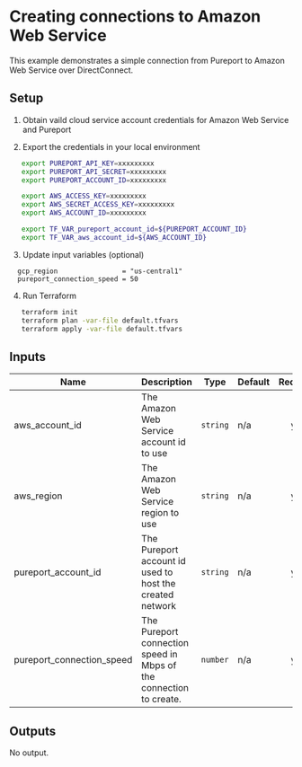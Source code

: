 # Creating connections to Amazon Web Service

This example demonstrates a simple connection from Pureport to Amazon Web
Service over DirectConnect.

## Setup

1. Obtain vaild cloud service account credentials for Amazon Web Service and Pureport

2. Export the credentials in your local environment

```bash
   export PUREPORT_API_KEY=xxxxxxxxx
   export PUREPORT_API_SECRET=xxxxxxxxx
   export PUREPORT_ACCOUNT_ID=xxxxxxxxx

   export AWS_ACCESS_KEY=xxxxxxxxx
   export AWS_SECRET_ACCESS_KEY=xxxxxxxxx
   export AWS_ACCOUNT_ID=xxxxxxxxx

   export TF_VAR_pureport_account_id=${PUREPORT_ACCOUNT_ID}
   export TF_VAR_aws_account_id=${AWS_ACCOUNT_ID}
```

3. Update input variables (optional)

```hcl
  gcp_region                = "us-central1"
  pureport_connection_speed = 50
```

4.  Run Terraform

```bash
   terraform init
   terraform plan -var-file default.tfvars
   terraform apply -var-file default.tfvars
```

<!-- BEGINNING OF PRE-COMMIT-TERRAFORM DOCS HOOK -->
## Inputs

| Name | Description | Type | Default | Required |
|------|-------------|------|---------|:--------:|
| aws\_account\_id | The Amazon Web Service account id to use | `string` | n/a | yes |
| aws\_region | The Amazon Web Service region to use | `string` | n/a | yes |
| pureport\_account\_id | The Pureport account id used to host the created network | `string` | n/a | yes |
| pureport\_connection\_speed | The Pureport connection speed in Mbps of the connection to create. | `number` | n/a | yes |

## Outputs

No output.

<!-- END OF PRE-COMMIT-TERRAFORM DOCS HOOK -->
